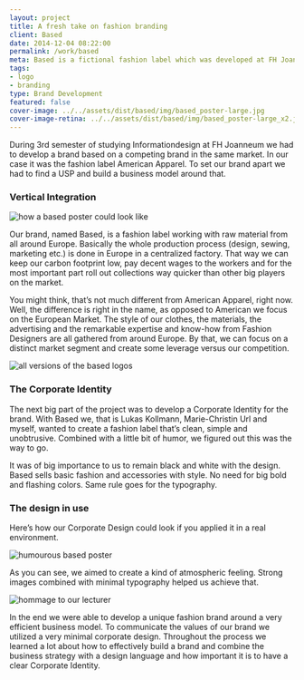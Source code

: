 ```yaml
---
layout: project
title: A fresh take on fashion branding
client: Based
date: 2014-12-04 08:22:00
permalink: /work/based
meta: Based is a fictional fashion label which was developed at FH Joanneum.
tags:
- logo
- branding
type: Brand Development
featured: false
cover-image: ../../assets/dist/based/img/based_poster-large.jpg
cover-image-retina: ../../assets/dist/based/img/based_poster-large_x2.jpg
---
```


During 3rd semester of studying Informationdesign at FH Joanneum  we had to develop a brand based on a competing brand in the same market. In our case it was the fashion label American Apparel. To set our brand apart we had to find a USP and build a business model around that.

### Vertical Integration

<img class="post-img" src="../../assets/dist/based/img/based_poster.jpg" alt="how a based poster could look like" srcset="../../assets/dist/based/img/based_poster-small.jpg 250w, ../../assets/dist/based/img/based_poster-medium.jpg 500w, ../../assets/dist/based/img/based_poster-large.jpg 700w" sizes="(min-width: 31.25em) 66vw, (min-width: 56.25em) 50vw, 100vw">

Our brand, named Based, is a fashion label working with raw material from all around Europe. Basically the whole production process (design, sewing, marketing etc.) is done in Europe in a centralized factory. That way we can keep our carbon footprint low, pay decent wages to the workers and for the most important part roll out collections way quicker than other big players on the market.

You might think, that&#x2019;s not much different from American Apparel, right now. Well, the difference is right in the name, as opposed to American we focus on the European Market. The style of our clothes, the materials, the advertising and the remarkable expertise and know-how from Fashion Designers are all gathered from around Europe. By that, we can focus on a distinct market segment and create some leverage versus our competition.

<img class="post-img" src="../../assets/dist/based/img/based_logos.png" alt="all versions of the based logos" srcset="../../assets/dist/based/img/based_logos-small.png 250w, ../../assets/dist/based/img/based_logos-medium.png 500w, ../../assets/dist/based/img/based_logos-large.png 700w" sizes="(min-width: 31.25em) 66vw, (min-width: 56.25em) 50vw, 100vw">

### The Corporate Identity

The next big part of the project was to develop a Corporate Identity for the brand. With Based we, that is Lukas Kollmann, Marie-Christin Url and myself, wanted to create a fashion label that&#x2019;s clean, simple and unobtrusive. Combined with a little bit of humor, we figured out this was the way to go.

It was of big importance to us to remain black and white with the design. Based sells basic fashion and accessories with style. No need for big bold and flashing colors. Same rule goes for the typography.

### The design in use

Here&#x2019;s how our Corporate Design could look if you applied it in a real environment.

<img class="post-img" src="../../assets/dist/based/img/based_poster_2.jpg" alt="humourous based poster" srcset="../../assets/dist/based/img/based_poster_2-small.jpg 250w, ../../assets/dist/based/img/based_poster_2-medium.jpg 500w, ../../assets/dist/based/img/based_poster_2-large.jpg 700w" sizes="(min-width: 31.25em) 66vw, (min-width: 56.25em) 50vw, 100vw">

As you can see, we aimed to create a kind of atmospheric feeling. Strong images combined with minimal typography helped us achieve that.

<img class="post-img" src="../../assets/dist/based/img/based_kanape.png" alt="hommage to our lecturer" srcset="../../assets/dist/based/img/based_kanape-small.png 250w, ../../assets/dist/based/img/based_kanape-medium.png 500w, ../../assets/dist/based/img/based_kanape-large.png 700w" sizes="(min-width: 31.25em) 66vw, (min-width: 56.25em) 50vw, 100vw">

In the end we were able to develop a unique fashion brand around a very efficient business model. To communicate the values of  our brand we utilized a very minimal corporate design. Throughout the process we learned a lot about how to effectively  build a brand and combine the business strategy with a design language and how important it is to have a clear Corporate Identity.
